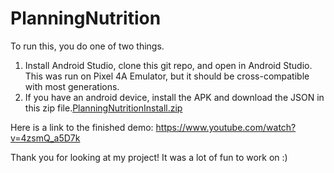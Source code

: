 # PlanningNutrition

To run this, you do one of two things.
1) Install Android Studio, clone this git repo, and open in Android Studio.  This was run on Pixel 4A Emulator, but it should be cross-compatible with most generations.
2) If you have an android device, install the APK and download the JSON in this zip file.[PlanningNutritionInstall.zip](https://github.com/row3boat/PlanningNutrition/files/8748441/PlanningNutritionInstall.zip)

Here is a link to the finished demo: https://www.youtube.com/watch?v=4zsmQ_a5D7k

Thank you for looking at my project!  It was a lot of fun to work on :)
